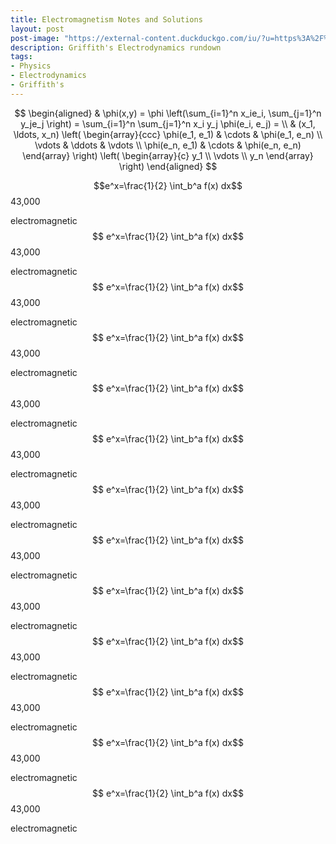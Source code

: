 ```yaml
---
title: Electromagnetism Notes and Solutions
layout: post
post-image: "https://external-content.duckduckgo.com/iu/?u=https%3A%2F%2Fknowdemia.com%2Fwp-content%2Fuploads%2F2020%2F06%2FIntroduction-To-Electrodynamics-Griffiths-4th-Edition-PDF-Knowdemia.compng.png&f=1&nofb=1&ipt=0d5280add9e9ef74db348d47a7d6e5fc00a52eeec80403de46d60fd1cc1ebe2e&ipo=images"
description: Griffith's Electrodynamics rundown
tags:
- Physics
- Electrodynamics
- Griffith's
---
```

$$
\begin{aligned}
  & \phi(x,y) = \phi \left(\sum_{i=1}^n x_ie_i, \sum_{j=1}^n y_je_j \right)
  = \sum_{i=1}^n \sum_{j=1}^n x_i y_j \phi(e_i, e_j) = \\
  & (x_1, \ldots, x_n) \left( \begin{array}{ccc}
      \phi(e_1, e_1) & \cdots & \phi(e_1, e_n) \\
      \vdots & \ddots & \vdots \\
      \phi(e_n, e_1) & \cdots & \phi(e_n, e_n)
    \end{array} \right)
  \left( \begin{array}{c}
      y_1 \\
      \vdots \\
      y_n
    \end{array} \right)
\end{aligned}
$$


$$e^x=\frac{1}{2} \int_b^a f(x) dx$$
43,000

electromagnetic
$$ e^x=\frac{1}{2} \int_b^a f(x) dx$$
43,000

electromagnetic
$$ e^x=\frac{1}{2} \int_b^a f(x) dx$$
43,000

electromagnetic
$$ e^x=\frac{1}{2} \int_b^a f(x) dx$$
43,000

electromagnetic
$$ e^x=\frac{1}{2} \int_b^a f(x) dx$$
43,000

electromagnetic
$$ e^x=\frac{1}{2} \int_b^a f(x) dx$$
43,000

electromagnetic
$$ e^x=\frac{1}{2} \int_b^a f(x) dx$$
43,000

electromagnetic
$$ e^x=\frac{1}{2} \int_b^a f(x) dx$$
43,000

electromagnetic
$$ e^x=\frac{1}{2} \int_b^a f(x) dx$$
43,000

electromagnetic
$$ e^x=\frac{1}{2} \int_b^a f(x) dx$$
43,000

electromagnetic
$$ e^x=\frac{1}{2} \int_b^a f(x) dx$$
43,000

electromagnetic
$$ e^x=\frac{1}{2} \int_b^a f(x) dx$$
43,000

electromagnetic
$$ e^x=\frac{1}{2} \int_b^a f(x) dx$$
43,000

electromagnetic